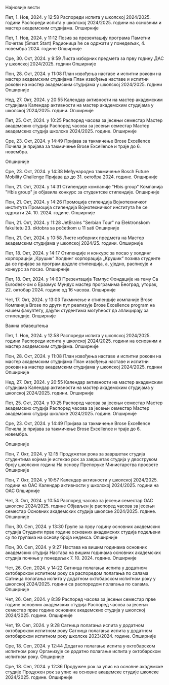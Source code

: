 



 Најновије вести 


 Пет, 1. Нов, 2024. у 12:58 
Распореди испита у школској 2024/2025. години
Распореди испита у школској 2024/2025. години на основним и мастер академским студијама.
Опширније 


 Пет, 1. Нов, 2024. у 11:12 
Позив за презентацију програма Паметни Почетак (Smart Start)
Радионица ће се одржати у понедељак, 4. новембра 2024. године
Опширније 


 Сре, 30. Окт, 2024. у 9:59 
Листа изборних предмета за прву годину ДАС 
у школској 2024/2025. години
Опширније 


 Пон, 28. Окт, 2024. у 11:08 
План извођења наставе и испитни рокови на мастер академским студијама
План извођења наставе и испитни рокови на мастер академским студијама у школској 2024/2025. години
Опширније 


 Нед, 27. Окт, 2024. у 20:55 
Календар активности на мастер академским студијама
Календар активности на мастер академским студијама у школској 2024/2025. години.
Опширније 


 Пет, 25. Окт, 2024. у 10:25 
Распоред часова за јесењи семестар Мастер академских студија
Распоред часова за јесењи семестар Мастер академских студија школске 2024/2025. године.
Опширније 


 Сре, 23. Окт, 2024. у 14:49 
Пријава за такмичење Brose Excellence
Почела је пријава за такмичење Brose Excellence и траје до 6. новембра.

Опширније 


 Сре, 23. Окт, 2024. у 14:38 
Међународно такмичење Bosch Future Mobility Challenge
Пријава до до 31. октобра 2024. године.
Опширније 


 Пон, 21. Окт, 2024. у 14:31 
Стипендије компаније "Hbis group"
Компанија "Hbis group" је објавила конкурс за студентске стипендије.
Опширније 


 Пон, 21. Окт, 2024. у 14:26 
Промоција стипендија Војнотехничког института 
Промоција стипендија Војнотехничког института ће се одржати 24. 10. 2024. године.
Опширније 


 Пон, 21. Окт, 2024. у 11:28 
JetBrains "Serbian Tour" na Elektronskom fakultetu
23. oktobra sa početkom u 11 sati
Опширније 


 Пон, 21. Окт, 2024. у 10:58 
Листе изборних предмета на Мастер академским студијама 
у школској 2024/25. години.
Опширније 


 Пет, 18. Окт, 2024. у 14:17 
Стипендије и конкурс за посао у холдинг корпорацији „Крушик“
Холдинг корпорација „Крушик“ позива студенте да се пријаве за програм доделе стипендија, а, уједно, расписује и конкурс за посао.
Опширније 


 Пет, 18. Окт, 2024. у 14:03 
Презентација Темпус Фондације на тему Са Eurodesk-ом о Еразмус Мундус мастер програмима
Београд,  уторак, 22. октобар 2024. године од 16 часова.
Опширније 


 Чет, 17. Окт, 2024. у 13:03 
Такмичење и стипендије компаније Brose
Компанија Brose по други пут реализује Brose Excellence program на нашем факултету, дајући студентима могућност да аплицирају за стипендије.
Опширније 




Важна обавештења 


 Пет, 1. Нов, 2024. у 12:58 
Распореди испита у школској 2024/2025. години
Распореди испита у школској 2024/2025. години на основним и мастер академским студијама.
Опширније 


 Пон, 28. Окт, 2024. у 11:08 
План извођења наставе и испитни рокови на мастер академским студијама
План извођења наставе и испитни рокови на мастер академским студијама у школској 2024/2025. години
Опширније 


 Нед, 27. Окт, 2024. у 20:55 
Календар активности на мастер академским студијама
Календар активности на мастер академским студијама у школској 2024/2025. години.
Опширније 


 Пет, 25. Окт, 2024. у 10:25 
Распоред часова за јесењи семестар Мастер академских студија
Распоред часова за јесењи семестар Мастер академских студија школске 2024/2025. године.
Опширније 


 Сре, 23. Окт, 2024. у 14:49 
Пријава за такмичење Brose Excellence
Почела је пријава за такмичење Brose Excellence и траје до 6. новембра.

Опширније 


 Пон, 7. Окт, 2024. у 12:15 
Продужетак рока за завршетак студија студентима којима је истекао рок за завршетак студија у двоструком броју школских година
На основу Препоруке Министарства просвете
Опширније 


 Пон, 7. Окт, 2024. у 10:57 
Календар активности у школској 2024/2025. години на ОАС
Календар активности у школској 2024/2025. години на ОАС
Опширније 


 Чет, 3. Окт, 2024. у 10:54 
Распоред часова за јесењи семестар ОАС школске 2024/2025. године
Објављен је распоред часова за јесењи семестар Основних академских студија школске 2024/2025. године.
Опширније 


 Пон, 30. Сеп, 2024. у 13:30 
Групе за прву годину основних академских студија
Студенти прве године основних академских студија подељени су по групама на основу броја индекса.
Опширније 


 Пон, 30. Сеп, 2024. у 9:27 
Настава на вишим годинама основних академских студија
Настава на вишим годинама основних академских студија почиње у понедељак 7. 10. 2024. године.
Опширније 


 Чет, 26. Сеп, 2024. у 14:22 
Сатница полагања испита у додатном октобарском испитном року са распоредом полагања по салама
Сатница полагања испита у додатном октобарском испитном року у школској 2024/2025. години са распоредом полагања по салама.
Опширније 


 Чет, 26. Сеп, 2024. у 8:39 
Распоред часова за јесењи семестар прве године основних академских студија
Распоред часова за јесењи семестар прве године основних академских студија у школској 2024/2025. години.
Опширније 


 Чет, 19. Сеп, 2024. у 9:28 
Сатница полагања испита у додатном октобарском испитном року
Сатница полагања испита у додатном октобарском испитном року школске 2023/2024. године.
Опширније 


 Сре, 18. Сеп, 2024. у 12:44 
Додатно полагање испита у октобарском испитном року 
Организује се додатно полагање испита у октобарском испитном року.
Опширније 


 Сре, 18. Сеп, 2024. у 12:36 
Продужен рок за упис на основне академске студије
Продужен рок за упис на основне академске студије  школске 2024/2025. године.
Опширније 





